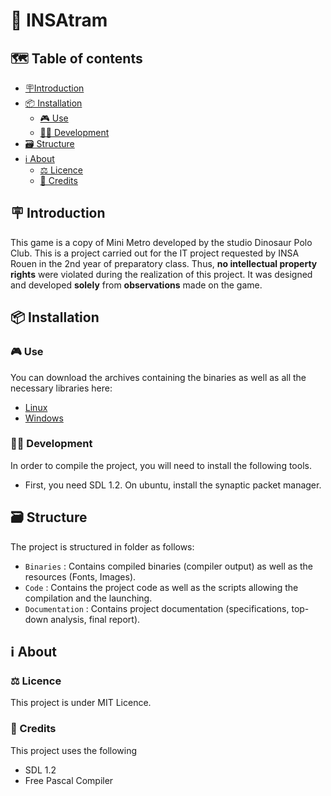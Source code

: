 # 🚃 INSAtram

## 🗺️ Table of contents

- [🪧Introduction](#🪧-introduction)
- [📦️ Installation](#📦️-installation)
    - [🎮️ Use](#🎮️-use)
    - [🧑‍💻 Development](#🧑‍💻-development)
- [🗃️ Structure](#🗃️-structure)
- [ℹ️ About](#ℹ️-about)
    - [⚖️ Licence](#⚖️-licence)
    - [📃 Credits](#📃-credits)

## 🪧 Introduction

This game is a copy of Mini Metro developed by the studio Dinosaur Polo Club.
This is a project carried out for the IT project requested by INSA Rouen in the 2nd year of preparatory class.
Thus, **no intellectual property rights** were violated during the realization of this project. It was designed and developed **solely** from **observations** made on the game.

## 📦️ Installation

### 🎮️ Use

You can download the archives containing the binaries as well as all the necessary libraries here:

- [Linux]()
- [Windows]()

### 🧑‍💻 Development

In order to compile the project, you will need to install the following tools.

- First, you need SDL 1.2. On ubuntu, install the synaptic packet manager.

## 🗃️ Structure

The project is structured in folder as follows:
- `Binaries` : Contains compiled binaries (compiler output) as well as the resources (Fonts, Images).
- `Code` : Contains the project code as well as the scripts allowing the compilation and the launching.
- `Documentation` : Contains project documentation (specifications, top-down analysis, final report).

## ℹ️ About

### ⚖️ Licence

This project is under MIT Licence.

### 📃 Credits

This project uses the following 
- SDL 1.2
- Free Pascal Compiler